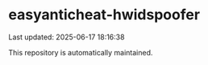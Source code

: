 # easyanticheat-hwidspoofer

Last updated: 2025-06-17 18:16:38

This repository is automatically maintained.
